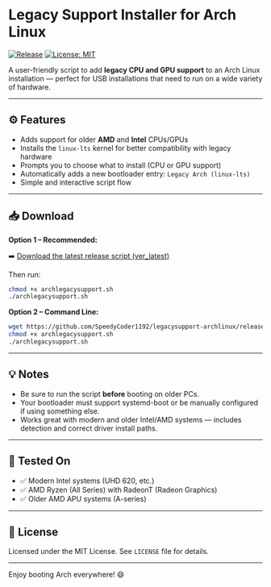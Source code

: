 # Legacy Support Installer for Arch Linux

[![Release](https://img.shields.io/github/v/release/SpeedyCoder1192/legacysupport-archlinux)](https://github.com/SpeedyCoder1192/legacysupport-archlinux/releases)
[![License: MIT](https://img.shields.io/badge/License-MIT-yellow.svg)](LICENSE)

A user-friendly script to add **legacy CPU and GPU support** to an Arch Linux installation — perfect for USB installations that need to run on a wide variety of hardware.

---

## ⚙️ Features

* Adds support for older **AMD** and **Intel** CPUs/GPUs
* Installs the `linux-lts` kernel for better compatibility with legacy hardware
* Prompts you to choose what to install (CPU or GPU support)
* Automatically adds a new bootloader entry: `Legacy Arch (linux-lts)`
* Simple and interactive script flow

---

## 📥 Download

**Option 1 – Recommended:**

➡️ [Download the latest release script (ver\_latest)](https://github.com/SpeedyCoder1192/legacysupport-archlinux/releases/download/ver_latest/archlegacysupport.sh)

Then run:

```bash
chmod +x archlegacysupport.sh
./archlegacysupport.sh
```

**Option 2 – Command Line:**

```bash
wget https://github.com/SpeedyCoder1192/legacysupport-archlinux/releases/download/ver_1.0/archlegacysupport.sh
chmod +x archlegacysupport.sh
./archlegacysupport.sh
```

---

## 💡 Notes

* Be sure to run the script **before** booting on older PCs.
* Your bootloader must support systemd-boot or be manually configured if using something else.
* Works great with modern and older Intel/AMD systems — includes detection and correct driver install paths.

---

## 🧪 Tested On

* ✅ Modern Intel systems (UHD 620, etc.)
* ✅ AMD Ryzen (All Series) with RadeonT (Radeon Graphics)
* ✅ Older AMD APU systems (A-series)

---

## 📝 License

Licensed under the MIT License. See `LICENSE` file for details.

---

Enjoy booting Arch everywhere! 😄
